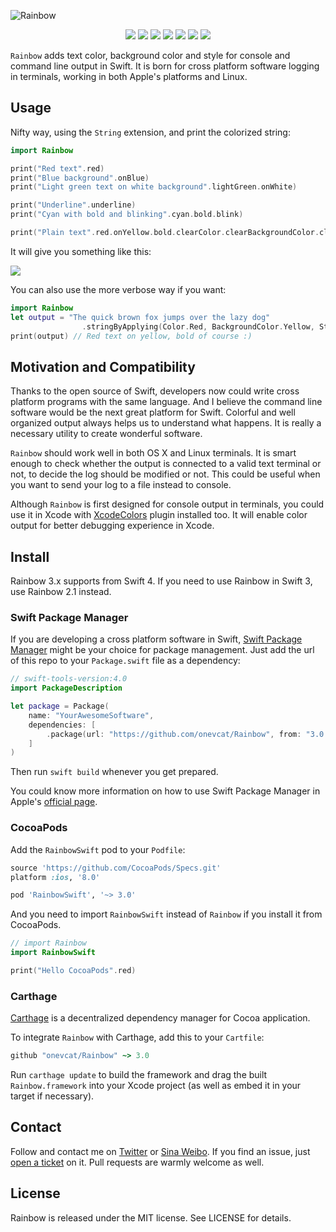 ![Rainbow](https://raw.githubusercontent.com/onevcat/Rainbow/assets/rainbow.png)

<p align="center">
<a href="https://travis-ci.org/onevcat/Rainbow"><img src="https://img.shields.io/travis/onevcat/Rainbow/master.svg"></a>
<a href="https://codecov.io/github/onevcat/Rainbow?branch=master"><img src="https://img.shields.io/codecov/c/github/onevcat/Rainbow.svg"></a>
<a href="https://swift.org/package-manager/"><img src="https://img.shields.io/badge/SPM-ready-orange.svg"></a>
<a href="http://cocoadocs.org/docsets/RainbowSwift"><img src="https://img.shields.io/cocoapods/v/RainbowSwift.svg?style=flat"></a>
<a href="https://github.com/Carthage/Carthage/"><img src="https://img.shields.io/badge/Carthage-compatible-4BC51D.svg?style=flat"></a>
<a href="http://cocoadocs.org/docsets/RainbowSwift"><img src="https://img.shields.io/badge/platform-ios%7Cosx%7Cwatchos%7Ctvos%7Clinux-lightgrey.svg"></a>
<a href="https://raw.githubusercontent.com/onevcat/Rainbow/master/LICENSE"><img src="https://img.shields.io/cocoapods/l/RainbowSwift.svg?style=flat"></a>
</p>

`Rainbow` adds text color, background color and style for console and command 
line output in Swift. It is born for cross platform software logging 
in terminals, working in both Apple's platforms and Linux.

## Usage

Nifty way, using the `String` extension, and print the colorized string:

```swift
import Rainbow

print("Red text".red)
print("Blue background".onBlue)
print("Light green text on white background".lightGreen.onWhite)

print("Underline".underline)
print("Cyan with bold and blinking".cyan.bold.blink)

print("Plain text".red.onYellow.bold.clearColor.clearBackgroundColor.clearStyles)
```

It will give you something like this:

![](http://i.imgur.com/BUSJxPv.png)

You can also use the more verbose way if you want:

```swift
import Rainbow
let output = "The quick brown fox jumps over the lazy dog"
                .stringByApplying(Color.Red, BackgroundColor.Yellow, Style.Bold)
print(output) // Red text on yellow, bold of course :)
```

## Motivation and Compatibility

Thanks to the open source of Swift, developers now could write cross platform 
programs with the same language. And I believe the command line software would be 
the next great platform for Swift. Colorful and well organized output always 
helps us to understand what happens. It is really a necessary utility to create 
wonderful software. 

`Rainbow` should work well in both OS X and Linux terminals. It is smart enough 
to check whether the output is connected to a valid text terminal or not, to 
decide the log should be modified or not. This could be useful when you want to
 send your log to a file instead to console.

Although `Rainbow` is first designed for console output in terminals, you could 
use it in Xcode with [XcodeColors](https://github.com/robbiehanson/XcodeColors) 
plugin installed too. It will enable color output for better debugging 
experience in Xcode.

## Install

Rainbow 3.x supports from Swift 4. If you need to use Rainbow in Swift 3, use Rainbow 2.1 instead.

### Swift Package Manager

If you are developing a cross platform software in Swift, 
[Swift Package Manager](https://github.com/apple/swift-package-manager) might 
be your choice for package management. Just add the url of this repo to your 
`Package.swift` file as a dependency:

```swift
// swift-tools-version:4.0
import PackageDescription

let package = Package(
    name: "YourAwesomeSoftware",
    dependencies: [
        .package(url: "https://github.com/onevcat/Rainbow", from: "3.0.0")
    ]
)
```

Then run `swift build` whenever you get prepared.

You could know more information on how to use Swift Package Manager
 in Apple's [official page](https://swift.org/package-manager/).

### CocoaPods

Add the `RainbowSwift` pod to your `Podfile`:

```ruby
source 'https://github.com/CocoaPods/Specs.git'
platform :ios, '8.0'

pod 'RainbowSwift', '~> 3.0'
```

And you need to import `RainbowSwift` instead of `Rainbow` if you install it from CocoaPods.

```swift
// import Rainbow
import RainbowSwift

print("Hello CocoaPods".red)
```

### Carthage

[Carthage](https://github.com/Carthage/Carthage) is a decentralized dependency 
manager for Cocoa application.

To integrate `Rainbow` with Carthage, add this to your `Cartfile`:

```ruby
github "onevcat/Rainbow" ~> 3.0
```

Run `carthage update` to build the framework and drag the built 
`Rainbow.framework` into your Xcode project (as well as embed it in your target 
    if necessary).

## Contact

Follow and contact me on [Twitter](http://twitter.com/onevcat) or 
[Sina Weibo](http://weibo.com/onevcat). If you find an issue, 
just [open a ticket](https://github.com/onevcat/Rainbow/issues/new) on it. Pull 
requests are warmly welcome as well.

## License

Rainbow is released under the MIT license. See LICENSE for details.
